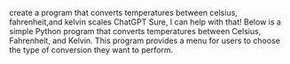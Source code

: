 create a program that converts temperatures between celsius, fahrenheit,and kelvin scales
ChatGPT
Sure, I can help with that! Below is a simple Python program that converts temperatures between Celsius, Fahrenheit, and Kelvin. This program provides a menu for users to choose the type of conversion they want to perform.
